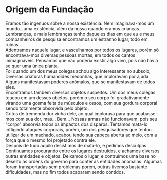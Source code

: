 # Origem da Fundação
Eramos tão ingenuos sobre a nossa existência. Nem imaginava-mos um mundo.. uma existência, além da nossa quando eramos crianças. Lembranças, e mais lembranças tenho daqueles dias em que eu e meus companheiros de pesquisa encontramos um estranho lugar, todo em ruínas...  
Adentramos naquele lugar, e vasculhamos por todos os lugares, porém só encontrava-mos diversas pessoas mortas, em todos os cantos inimagináveis. Pensamos que não poderia existir algo vivo, pois não havia se quer uma única planta.  
Foi quando um dos meus colegas achou algo interessante no subsolo; Diversas criaturas humanoides medonhas, que imploravam por ajuda. Alguns manifestavam poderes anômalos, que se manifestavam de todos eles.  
Encontramos também diversos objetos suspeitos. Um dos meus colegas toucou em um desses objetos, porém o seu corpo foi gradativamente virando uma gosma feita de músculos e ossos, com sua gordura corporal sendo totalmente obsorvida pelo objeto.  
Gritos de tremenda dor vinha dele, ao qual implorava para que acabasse-mos com sua dor, mas... Bem... Nossas armas não funcionavam, pois seu "corpo" absorvia todos os impactos dos disparos. Tentamos mata-lo infligindo ataques corporais, porém, um dos pesquisadores que tentou utilizar de um machado, acabou tendo sua cabeça aberta ao meio, com a força que o mesmo foi projetado contra ele.  
Despois de tudo aquilo desistimos de mata-lo, e pedimos desculpas. Continuamos procurando entre os lugares destruídos, e achamos diversos outras entidades e objetos. Deixamos o lugar, e contruímos uma base no deserto as ordens do governo para conter as entidades anomalas. Algumas foram transportadas sem problemas porém, outras tivemos bastante dificuldades, mas no fim todos acabaram sendo contidos.
